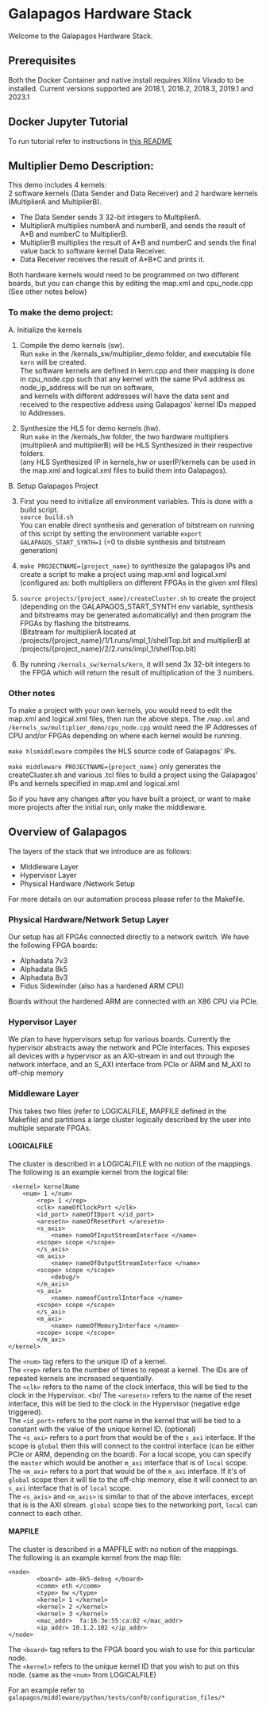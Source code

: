 # Galapagos Hardware Stack 

Welcome to the Galapagos Hardware Stack. 

## Prerequisites

Both the Docker Container and native install requires Xilinx Vivado to be installed. Current versions supported are 2018.1, 2018.2, 2018.3, 2019.1 and 2023.1

## Docker Jupyter Tutorial

To run tutorial refer to instructions in [this README](https://github.com/UofT-HPRC/galapagos/blob/master/docker/README.md)

## Multiplier Demo Description:
This demo includes 4 kernels:  
2 software kernels (Data Sender and Data Receiver) and 2 hardware kernels (MultiplierA and MultiplierB).
- The Data Sender sends 3 32-bit integers to MultiplierA.  
- MultiplierA multiplies numberA and numberB, and sends the result of A\*B and numberC to MultiplierB.  
- MultiplierB multiplies the result of A\*B and numberC and sends the final value back to software kernel Data Receiver.  
- Data Receiver receives the result of A\*B\*C and prints it.

Both hardware kernels would need to be programmed on two different boards, but you can change this by editing the map.xml and cpu_node.cpp (See other notes below)  

### To make the demo project:

A. Initialize the kernels

1. Compile the demo kernels (sw).  
Run `make` in the /kernals_sw/multiplier_demo folder, and executable file `kern` will be created.  
The software kernels are defined in kern.cpp and their mapping is done in cpu_node.cpp such that any kernel with the same IPv4 address as node_ip_address will be run on software,  
and kernels with different addresses will have the data sent and received to the respective address using Galapagos' kernel IDs mapped to Addresses.

2. Synthesize the HLS for demo kernels (hw).  
Run `make` in the /kernals_hw folder, the two hardware multipliers (multiplierA and multiplierB) will be HLS Synthesized in their respective folders.  
(any HLS Synthesized IP in kernels_hw or userIP/kernels can be used in the map.xml and logical.xml files to build them into Galapagos).

B. Setup Galapagos Project

3. First you need to initialize all environment variables. This is done with a build script.  
`source build.sh`  
You can enable direct synthesis and generation of bitstream on running of this script by setting the environment variable `export GALAPAGOS_START_SYNTH=1` (=0 to disble synthesis and bitstream generation)

4. `make PROJECTNAME={project_name}` to synthesize the galapagos IPs and create a script to make a project using map.xml and logical.xml (configured as: both multipliers on different FPGAs in the given xml files)

5. `source projects/{project_name}/createCluster.sh`  to create the project (depending on the GALAPAGOS_START_SYNTH env variable, synthesis and bitstreams may be generated automatically) and then program the FPGAs by flashing the bitstreams.  
(Bitstream for multiplierA located at /projects/{project_name}/1/1.runs/impl_1/shellTop.bit and multiplierB at /projects/{project_name}/2/2.runs/impl_1/shellTop.bit)  

6. By running `/kernals_sw/kernals/kern`, it will send 3x 32-bit integers to the FPGA which will return the result of multiplication of the 3 numbers.

### Other notes

To make a project with your own kernels, you would need to edit the map.xml and logical.xml files, then run the above steps.
The `/map.xml` and `/kernels_sw/multiplier_demo/cpu_node.cpp` would need the IP Addresses of CPU and/or FPGAs depending on where each kernel would be running.

`make hlsmiddleware` compiles the HLS source code of Galapagos' IPs.

`make middleware PROJECTNAME={project_name}` only generates the createCluster.sh and various .tcl files to build a project using the Galapagos' IPs and kernels specified in map.xml and logical.xml

So if you have any changes after you have built a project, or want to make more projects after the initial run, only make the middleware.

## Overview of Galapagos

The layers of the stack that we introduce are as follows:  
- Middleware Layer
- Hypervisor Layer
- Physical Hardware /Network Setup

For more details on our automation process please refer to the Makefile. 

### Physical Hardware/Network Setup Layer

Our setup has all FPGAs connected directly to a network switch.  We have the following FPGA boards:
- Alphadata 7v3
- Alphadata 8k5
- Alphadata 8v3
- Fidus Sidewinder (also has a hardened ARM CPU)

Boards without the hardened ARM are connected with an X86 CPU via PCIe. 

### Hypervisor Layer

We plan to have hypervisors setup for various boards. Currently the hypervisor abstracts away the network and PCIe interfaces. 
This exposes all devices with a hypervisor as an AXI-stream in and out through the network interface, and an S_AXI interface from PCIe or ARM and M_AXI to off-chip memory


### Middleware Layer

This takes two files (refer to LOGICALFILE, MAPFILE defined in the Makefile) and partitions a large cluster logically described by the user into multiple separate FPGAs.

#### LOGICALFILE

The cluster is described in a LOGICALFILE with no notion of the mappings. 
The following is an example kernel from the logical file:
```
 <kernel> kernelName
	<num> 1 </num>
        <rep> 1 </rep>
        <clk> nameOfClockPort </clk>
        <id_port> nameOfIDport </id_port>
        <aresetn> nameOfResetPort </aresetn>
        <s_axis>
            <name> nameOfInputStreamInterface </name>
	    <scope> scope </scope>
        </s_axis>
        <m_axis>
            <name> nameOfOutputStreamInterface </name>
	    <scope> scope </scope>
            <debug/>
        </m_axis>
        <s_axi>
            <name> nameofControlInterface </name>
	    <scope> scope </scope>
        </s_axi>
        <m_axi>
            <name> nameOfMemoryInterface </name>
	    <scope> scope </scope>
        </m_axi>
</kernel>
```

The `<num>` tag refers to the unique ID of a kernel. <br/>
The `<rep>` refers to the number of times to repeat a kernel. The IDs are of repeated kernels are increased sequentially. <br/>
The `<clk>` refers to the name of the clock interface, this will be tied to the clock in the Hypervisor. <br/
The `<aresetn>` refers to the name of the reset interface, this will be tied to the clock in the Hypervisor (negative edge triggered). <br/>
The `<id_port>` refers to the port name in the kernel that will be tied to a constant with the value of the unique kernel ID. (optional) <br/>
The `<s_axi>` refers to a port from that would be of the `s_axi` interface. If the scope is `global` then this will connect to the control interface (can be either PCIe or ARM, depending on the board). For a local scope, you can specify the `master` which would be another `m_axi` interface that is of `local` scope. <br/>
The `<m_axi>` refers to a port that would be of the `m_axi` interface. If it's of `global` scope then it will tie to the off-chip memory, else it will connect to an `s_axi` interface that is of `local` scope. <br/>
The `<s_axis>` and `<m_axis>` is similar to that of the above interfaces, except that is is the AXI stream. `global` scope ties to the networking port, `local` can connect to each other. <br/>


#### MAPFILE

The cluster is described in a MAPFILE with no notion of the mappings.  <br/>
The following is an example kernel from the map file:

```
<node>
        <board> adm-8k5-debug </board>
        <comm> eth </comm>
        <type> hw </type>
        <kernel> 1 </kernel>
        <kernel> 2 </kernel>
        <kernel> 3 </kernel>
        <mac_addr>  fa:16:3e:55:ca:02 </mac_addr>
        <ip_addr> 10.1.2.102 </ip_addr>
</node>

```

The `<board>` tag refers to the FPGA board you wish to use for this particular node. <br/>
The `<kernel>` refers to the unique kernel ID that you wish to put on this node. (same as the `<num>` from LOGICALFILE)  <br/>

  
For an example refer to `galapagos/middleware/python/tests/conf0/configuration_files/*`

